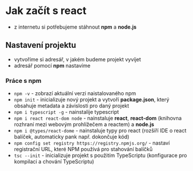 # Jak začít s react
- z internetu si potřebujeme stáhnout **npm** a **node.js**

## Nastavení projektu
- vytvoříme si adresář, v jakém budeme projekt vyvíjet
- adresář pomocí **npm** nastavíme

### Práce s npm
- `npm -v` - zobrazí aktuální verzi naistalovaného npm
- `npm init` - inicializuje nový projekt a vytvoří **package.json**, který obsahuje metadata a závislosti pro daný projekt
- `npm i typescript -g` - nainstalije typescript
- `npm i react react-dom node` - nainstaluje **react**, **react-dom** (knihovna rozhraní mezi webovým prohlížečem a reactem) a **node.js**
- `npm i @types/react-dome` - nainstaluje typy pro react (rozšíří IDE o react balíček, automaticky pank např. dokončuje kód)
- `npm config set registry https://registry.npmjs.org/` - nastaví registrační URL, které NPM používá pro stahování balíčků
- `tsc --init` - inicializuje projekt s použitím TypeScriptu (konfigurace pro kompilaci a chování TypeScriptu)
